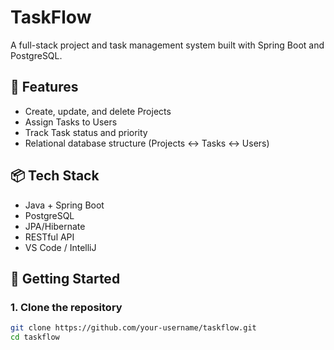 # TaskFlow

A full-stack project and task management system built with Spring Boot and PostgreSQL.

## 🚀 Features

- Create, update, and delete Projects
- Assign Tasks to Users
- Track Task status and priority
- Relational database structure (Projects ↔ Tasks ↔ Users)

## 📦 Tech Stack

- Java + Spring Boot
- PostgreSQL
- JPA/Hibernate
- RESTful API
- VS Code / IntelliJ

## 🧪 Getting Started

### 1. Clone the repository
```bash
git clone https://github.com/your-username/taskflow.git
cd taskflow
